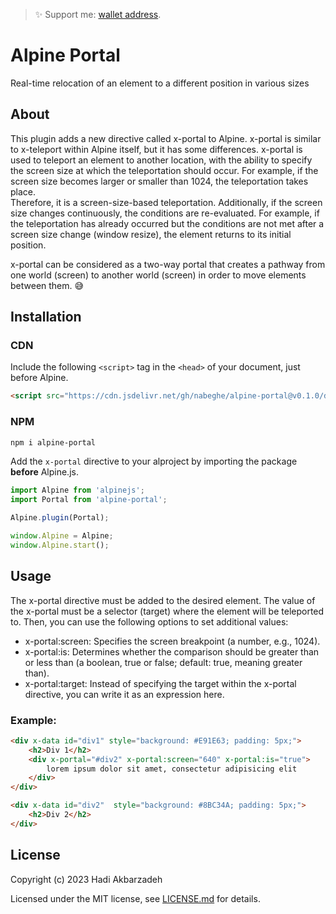 > ✨ Support me: [wallet address](https://elatel.ir).

# Alpine Portal

Real-time relocation of an element to a different position in various sizes

## About

This plugin adds a new directive called x-portal to Alpine. x-portal is similar to x-teleport within 
Alpine itself, but it has some differences.
x-portal is used to teleport an element to another location, with the ability to specify the screen size at which the teleportation should occur.
For example, if the screen size becomes larger or smaller than 1024, the teleportation takes place.  
Therefore, it is a screen-size-based teleportation.
Additionally, if the screen size changes continuously, the conditions are re-evaluated. For example, if the teleportation has already occurred but the conditions are not met after a screen size change (window resize), the element returns to its initial position.

x-portal can be considered as a two-way portal that creates a pathway from one world (screen) to another 
world (screen) in order to move elements between them. 😅

## Installation

### CDN

Include the following `<script>` tag in the `<head>` of your document, just before Alpine.

```html
<script src="https://cdn.jsdelivr.net/gh/nabeghe/alpine-portal@v0.1.0/dist/alpine-portal.js" defer></script>
```

### NPM

```bash
npm i alpine-portal
```

Add the `x-portal` directive to your alproject by importing the package **before** Alpine.js.

```js
import Alpine from 'alpinejs';
import Portal from 'alpine-portal';

Alpine.plugin(Portal);

window.Alpine = Alpine;
window.Alpine.start();
```

## Usage

The x-portal directive must be added to the desired element.  The value of the x-portal must be a selector 
(target) where the element will be teleported to.
Then, you can use the following options to set additional values:

- x-portal:screen: Specifies the screen breakpoint (a number, e.g., 1024).
- x-portal:is: Determines whether the comparison should be greater than or less than (a boolean, true 
or false; default: true, meaning greater than).
- x-portal:target: Instead of specifying the target within the x-portal directive, you can write it as 
an expression here.

### Example:

```html
<div x-data id="div1" style="background: #E91E63; padding: 5px;">
    <h2>Div 1</h2>
    <div x-portal="#div2" x-portal:screen="640" x-portal:is="true">
        lorem ipsum dolor sit amet, consectetur adipisicing elit
    </div>
</div>

<div x-data id="div2"  style="background: #8BC34A; padding: 5px;">
    <h2>Div 2</h2>
</div>
```

## License

Copyright (c) 2023 Hadi Akbarzadeh

Licensed under the MIT license, see [LICENSE.md](LICENSE.md) for details.